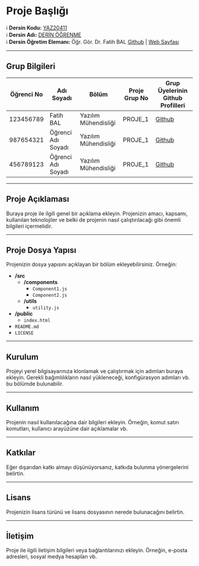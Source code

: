 # Proje Başlığı

:information_source: **Dersin Kodu:** [YAZ20411](https://ebp.klu.edu.tr/Ders/dersDetay/YAZ20411/716026/tr)  
:information_source: **Dersin Adı:** [DERİN ÖĞRENME](https://ebp.klu.edu.tr/Ders/dersDetay/YAZ20411/716026/tr)  
:information_source: **Dersin Öğretim Elemanı:** Öğr. Gör. Dr. Fatih BAL  [Github](https://github.com/balfatih)   |    [Web Sayfası](https://balfatih.github.io/)
   
---

## Grup Bilgileri

| Öğrenci No | Adı Soyadı           | Bölüm          		   | Proje Grup No | Grup Üyelerinin Github Profilleri                 |
|------------|----------------------|--------------------------|---------------|---------------------------------------------------|
| 123456789  | Fatih BAL			| Yazılım Mühendisliği     | PROJE_1       | [Github](https://github.com/balfatih)     |
| 987654321  | Öğrenci Adı Soyadı   | Yazılım Mühendisliği     | PROJE_1       | [Github](https://github.com/balfatih)     |
| 456789123  | Öğrenci Adı Soyadı   | Yazılım Mühendisliği     | PROJE_1       | [Github](https://github.com/balfatih)     |

---

## Proje Açıklaması

Buraya proje ile ilgili genel bir açıklama ekleyin. Projenizin amacı, kapsamı, kullanılan teknolojiler ve belki de projenin nasıl çalıştırılacağı gibi önemli bilgileri içermelidir.

---

## Proje Dosya Yapısı

Projenizin dosya yapısını açıklayan bir bölüm ekleyebilirsiniz. Örneğin:
- **/src**
  - **/components**
    - `Component1.js`
    - `Component2.js`
  - **/utils**
    - `utility.js`
- **/public**
  - `index.html`
- `README.md`
- `LICENSE`  


---

## Kurulum

Projeyi yerel bilgisayarınıza klonlamak ve çalıştırmak için adımları buraya ekleyin. Gerekli bağımlılıkların nasıl yükleneceği, konfigürasyon adımları vb. bu bölümde bulunabilir.

---

## Kullanım

Projenin nasıl kullanılacağına dair bilgileri ekleyin. Örneğin, komut satırı komutları, kullanıcı arayüzüne dair açıklamalar vb.

---

## Katkılar

Eğer dışarıdan katkı almayı düşünüyorsanız, katkıda bulunma yönergelerini belirtin.

---

## Lisans

Projenizin lisans türünü ve lisans dosyasının nerede bulunacağını belirtin.

---

## İletişim

Proje ile ilgili iletişim bilgileri veya bağlantılarınızı ekleyin. Örneğin, e-posta adresleri, sosyal medya hesapları vb.
